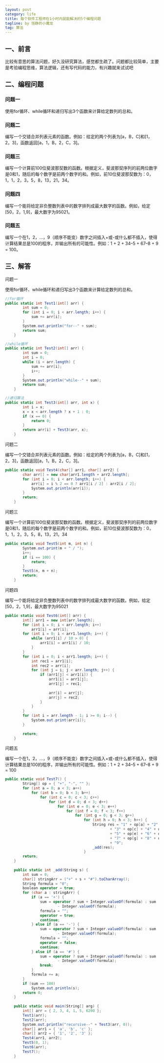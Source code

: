 ```yaml
---
layout: post
category: life
title: 每个软件工程师在1小时内就能解决的5个编程问题
tagline: by 恬静的小魔龙
tag: 算法
---
```


## 一、前言
比较有意思的算法问题，好久没研究算法，感觉都生疏了。问题都比较简单，主要是考验编程思维，算法逻辑，还有写代码的能力，有兴趣就来试试吧

## 二、编程问题

### 问题一
使用for循环、while循环和递归写出3个函数来计算给定数列的总和。

### 问题二
编写一个交错合并列表元素的函数。例如：给定的两个列表为[a，B，C]和[1，2，3]，函数返回[a，1，B，2，C，3]。

### 问题三
编写一个计算前100位斐波那契数的函数。根据定义，斐波那契序列的前两位数字是0和1，随后的每个数字是前两个数字的和。例如，前10位斐波那契数为：0，1，1，2，3，5，8，13，21，34。

### 问题四
编写一个能将给定非负整数列表中的数字排列成最大数字的函数。例如，给定[50，2，1,9]，最大数字为95021。

### 问题五
编写一个在1，2，…，9（顺序不能变）数字之间插入+或-或什么都不插入，使得计算结果总是100的程序，并输出所有的可能性。例如：1 + 2 + 34–5 + 67–8 + 9 = 100。

## 三、解答

问题一

使用for循环、while循环和递归写出3个函数来计算给定数列的总和。

```csharp
//for循环
public static int Test1(int[] arr) {
		int sum = 0;
		for (int i = 0; i < arr.length; i++) {
			sum += arr[i];
		}
		System.out.println("for--" + sum);
		return sum;
	}

```

```csharp
//while循环
public static int Test2(int[] arr) {
		int sum = 0;
		int i = 0;
		while (i < arr.length) {
			sum += arr[i];
			i++;
		}
		System.out.println("while--" + sum);
		return sum;
	}

```

```csharp
//递归算法
public static int Test3(int[] arr, int x) {
		int i = x;
		x = x < arr.length ? x + 1 : 0;
		if (x == 0) {
			return 0;
		}
		return arr[i] + Test3(arr, x);
	}

```

问题二

编写一个交错合并列表元素的函数。例如：给定的两个列表为[a，B，C]和[1，2，3]，函数返回[a，1，B，2，C，3]。

```csharp
public static void Test4(char[] arr1, char[] arr2) {
		char arr[] = new char[arr1.length + arr2.length];
		for (int i = 0; i < arr.length; i++) {
			arr[i] = i % 2 == 0 ? arr1[i / 2] : arr2[i / 2];
			System.out.println(arr[i]);
		}
		return;
	}

```
问题三

编写一个计算前100位斐波那契数的函数。根据定义，斐波那契序列的前两位数字是0和1，随后的每个数字是前两个数字的和。例如，前10位斐波那契数为：0，1，1，2，3，5，8，13，21，34

```csharp
public static void Test5(int m, int n) {
		System.out.print(m + " / ");
		i++;
		if (i == 100) {
			return;
		}
		Test5(n, m + n);
		return;
	}

```

问题四

编写一个能将给定非负整数列表中的数字排列成最大数字的函数。例如，给定[50，2，1,9]，最大数字为95021

```csharp
public static void Test6(int[] arr) {
		int[] arr1 = new int[arr.length];
		for (int i = 0; i < arr.length; i++)
			arr1[i] = arr[i];
		for (int i = 0; i < arr1.length; i++) {
			while (arr1[i] / 10 > 0) {
				arr1[i] = arr1[i] / 10;
			}
		}
		for (int i = 0; i < arr1.length; i++) {
			int rec1 = arr1[i];
			int rec2 = arr[i];
			for (int j = i; j < arr.length; j++) {
				if (arr1[j] < arr1[i]) {
					arr1[i] = arr1[j];
					arr1[j] = rec1;
 
					arr[i] = arr[j];
					arr[j] = rec2;
				}
			}
		}
		for (int i = arr.length - 1; i >= 0; i--) {
			System.out.print(arr[i]);
		}
 
		return;
	}

```

问题五

编写一个在1，2，…，9（顺序不能变）数字之间插入+或-或什么都不插入，使得计算结果总是100的程序，并输出所有的可能性。例如：1 + 2 + 34–5 + 67–8 + 9 = 100

```csharp
public static void Test7() {
		String[] op = { "+", "-", "" };
		for (int a = 0; a < 3; a++)
			for (int b = 0; b < 3; b++)
				for (int c = 0; c < 3; c++)
					for (int d = 0; d < 3; d++)
						for (int e = 0; e < 3; e++)
							for (int f = 0; f < 3; f++)
								for (int g = 0; g < 3; g++)
									for (int h = 0; h < 3; h++) {
										String res = "1" + op[a] + "2" + op[b]
												+ "3" + op[c] + "4" + op[d]
												+ "5" + op[e] + "6" + op[f]
												+ "7" + op[g] + "8" + op[h]
												+ "9";
										_add(res);
									}
		return;
	}
 
	public static int _add(String s) {
		int sum = 0;
		char[] stringArr = ("+" + s + "#").toCharArray();
		String formula = "0";
		boolean operator = true;
		for (char a : stringArr) {
			if (a == '+') {
				sum = operator ? sum + Integer.valueOf(formula) : sum
						- Integer.valueOf(formula);
				formula = "";
				operator = true;
				continue;
			} else if (a == '-') {
				sum = operator ? sum + Integer.valueOf(formula) : sum
						- Integer.valueOf(formula);
				formula = "";
				operator = false;
				continue;
			} else if (a == '#') {
				sum = operator ? sum + Integer.valueOf(formula) : sum
						- Integer.valueOf(formula);
				break;
			}
			formula += a;
		}
		if (sum == 100)
			System.out.println(s);
		return 0;
	}
 
	public static void main(String[] arg) {
		int[] arr = { 2, 3, 4, 1, 5, 6200 };
		Test1(arr);
		Test2(arr);
		System.out.println("recursive--" + Test3(arr, 0));
		char[] arr1 = { 'a', 'b', 'c' };
		char[] arr2 = { '1', '2', '3' };
		Test4(arr1, arr2);
		Test5(0, 1);
		Test6(arr);
		Test7();
	}

```